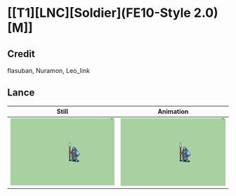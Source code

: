 # [\[T1\]\[LNC\]\[Soldier\]\(FE10-Style 2.0\)\[M\]]

## Credit

flasuban, Nuramon, Leo_link
	
## Lance

| Still | Animation |
| :---: | :-------: |
| ![Lance still](./Lance_000.png) | ![Lance animation](./Lance.gif) |
